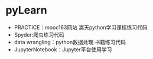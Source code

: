 # pyLearn
- PRACTICE：mooc163网站 嵩天python学习课程练习代码
- Spyder:爬虫练习代码
- data wrangling：python数据处理 书籍练习代码
- JupyterNotebook：Jupyter平台使用学习
